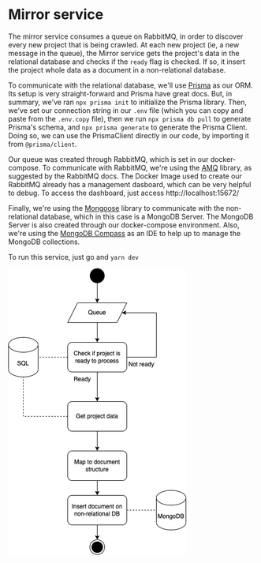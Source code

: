 # Mirror service

The mirror service consumes a queue on RabbitMQ, in order to discover every new project that is being crawled. At each new project (ie, a new message in the queue), the Mirror service gets the project's data in the relational database and checks if the `ready` flag is checked. If so, it insert the project whole data as a document in a non-relational database.

To communicate with the relational database, we'll use [Prisma](https://www.prisma.io/) as our ORM. Its setup is very straight-forward and Prisma have great docs. But, in summary, we've ran `npx prisma init` to initialize the Prisma library. Then, we've set our connection string in our `.env` file (which you can copy and paste from the `.env.copy` file), then we run `npx prisma db pull` to generate Prisma's schema, and `npx prisma generate` to generate the Prisma Client. Doing so, we can use the PrismaClient directly in our code, by importing it from `@prisma/client`.

Our queue was created through RabbitMQ, which is set in our docker-compose. To communicate with RabbitMQ, we're using the [AMQ](https://www.rabbitmq.com/tutorials/tutorial-one-javascript.html) library, as suggested by the RabbitMQ docs. The Docker Image used to create our RabbitMQ already has a management dasboard, which can be very helpful to debug. To access the dashboard, just access http://localhost:15672/

Finally, we're using the [Mongoose](https://mongoosejs.com/) library to communicate with the non-relational database, which in this case is a MongoDB Server. The MongoDB Server is also created through our docker-compose environment. Also, we're using the [MongoDB Compass](https://www.mongodb.com/products/compass) as an IDE to help up to manage the MongoDB collections.

To run this service, just go and `yarn dev`

![](./docs/overview.drawio.png)
